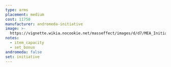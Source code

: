 ```yaml
---
type: arms
placement: medium
cost: 11750
manufacturer: andromeda-initiative
image: >-
  https://vignette.wikia.nocookie.net/masseffect/images/d/d7/MEA_Initiative_Recon_Arms.png/revision/latest/scale-to-width-down/350?cb=20180505233450
notes:
  - item_capacity
  - set_bonus
andromeda: false
set: initiative
---
```

